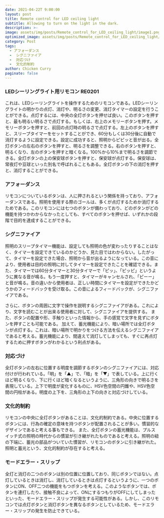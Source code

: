 ```yaml
---
date: 2021-04-22T 9:00:00
layout: post
title: Remote control for LED ceiling light
subtitle: Allowing to turn on the light in the dark.
description: >-
image: assets/img/posts/Remote_control_for_LED_ceiling_light/image1.png
optimized_image: assets/img/posts/Remote_control_for_LED_ceiling_light/image1_resized_thumbnail.png
category: Post
tags: 
  - アフォーダンス
  -  シグニファイア
  -  対応づけ
  -  文化的制約
author: Chicken Curry
paginate: false
---
```


### LEDシーリングライト用リモコン RE0201
これは、LEDシーリングライトを操作するためのリモコンである。LEDシーリングライトの明かりの点灯、消灯や、明るさの変更、消灯タイマーの設定を行うことができる。点灯するには、中央の全灯ボタンを押せば良い。このボタンを押すと、最も明るい明るさで点灯する。もしくは、右上のメモリーボタンを押す。メモリーボタンを押すと、前回の点灯時の明るさで点灯する。左上のボタンを押すと、スリープタイマーをセットすることができ、60分もしくは30分後に自動で消灯するように設定できる。設定に成功すると、照明からピピッと音が出る。全灯ボタンの左右のボタンを押すと、明るさを調整できる。右のボタンを押すと、明るくなり、左のボタンを押すと暗くなる。100%から10%まで明るさを調節できる。全灯ボタンの上の保安球ボタンを押すと、保安球が点灯する。保安球は、常夜灯や豆球といった別名で呼ばれることもある。全灯ボタンの下の消灯を押すと、消灯することができる。

### アフォーダンス
リモコンについているボタンは、人に押されるという関係を持っており、アフォーダンスである。照明を使用する際のゴールは、多くが点灯するためか消灯するためである。このリモコンには七つのボタンが備わっており、どのボタンがどの機能を持つかわからなかったとしても、すべてのボタンを押せば、いずれかの段階で目的を達成することができる。

### シグニファイア
照明のスリープタイマー機能は、設定しても照明の色が変わったりすることはなく、タイマーを設定できているのかどうか、見た目ではわからない。したがって、タイマーを設定できた場合、照明から音が出るようになっている。この音により、使用者は目的の照明に対してタイマーを設定できたことを確認できる。また、タイマーでは60分タイマーと30分タイマーで「ピッ」、「ピッピ」というように異なる音が鳴る。もう一度押すと、タイマーがキャンセルされ、「ピーー」と音が鳴る。音の違いから使用者は、正しい時間にタイマーを設定ができたかどうかのフィードバックを受け取る。この音によるフィードバックが、シグニファイアである。

さらに、ボタンの周囲に文字で操作を説明するシグニファイアがある。これにより、文字を読むことが出来る使用者に対して、シグニファイアを提供する。
また、ボタンの配置や形、手触りといった情報から、手の感覚で文字を見ずにボタンを押すことも可能である。
加えて、蓄光機能により、暗い場所では全灯ボタンが点灯する。これは、暗い場所で明かりをつける方法を伝えるシグニファイアであると考える。蓄光機能により、間違えて消灯してしまっても、すぐに再点灯するために押すボタンがわかるという利点がある。

### 対応づけ
全灯ボタンの左右に位置する明度を調節するボタンのシグニファイアには、対応付けが行われている。「明」を「▲」で、「暗」を「▼」で表している。上に行くほど明るくなり、下に行くほど暗くなるというように、三角形の向きで明るさを表現している。上下で明度が変化するものに、HSV色空間の円錐や、HSV色空間の円柱がある。明度の上下を、三角形の上下の向きと対応づけしている。

### 文化的制約
リモコンの中央に全灯ボタンがあることは、文化的制約である。中央に位置するボタンには、行為の確定の意味を持つボタンが配置されることが多い。慣習的なデザインであると考える事もできる。
また、全灯ボタンの蓄光機能は、プルスイッチ式の照明の時代からの慣習が引き継がれたものであると考える。照明の紐の下端に、蓄光の部品がついていた慣習が、リモコンのボタンに引き継がれた。照明と蓄光という、文化的制約が存在すると考える。

### モードエラー・スリップ
全灯と消灯の二つのボタンは別の位置に位置しており、同じボタンではない。点灯しているときは消灯し、消灯しているときは点灯するというように、一つのボタンにON、OFF二つの機能をもつボタンを考える。このようなボタンでは、ボタンを連打したり、接触不良によって、ONにするつもりがOFFにしてしまったといった、モードエラー・スリップが発生する可能性がある。しかし、このリモコンでは点灯ボタンと消灯ボタンを異なるボタンとしているため、モードエラー・スリップの発生を防止できている。
